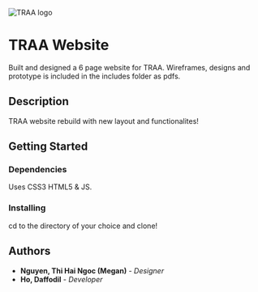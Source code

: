 ![TRAA logo](images/ori-logo.jpg)

# TRAA Website

Built and designed a 6 page website for TRAA.  Wireframes, designs and prototype is included in the includes folder as pdfs. 

## Description

TRAA website rebuild with new layout and functionalites!

## Getting Started

### Dependencies

Uses CSS3 HTML5 & JS.

### Installing

cd to the directory of your choice and clone!

## Authors

* **Nguyen, Thi Hai Ngoc (Megan)** - *Designer*
* **Ho, Daffodil** - *Developer*
